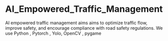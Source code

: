# AI_Empowered_Traffic_Management
  AI empowered traffic management aims aims to optimize traffic flow, improve safety, and encourage compliance with road safety regulations. We use Python , Pytorch , Yolo, OpenCV , pygame
